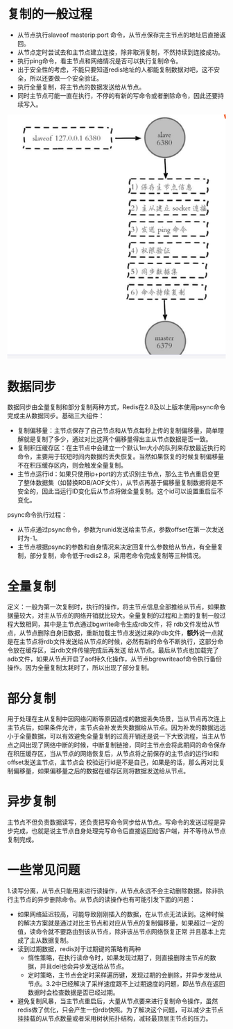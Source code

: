 # 复制的一般过程  
- 从节点执行slaveof masterip:port 命令，从节点保存完主节点的地址后直接返回。  
- 从节点定时尝试去和主节点建立连接，除非取消复制，不然持续到连接成功。  
- 执行ping命令，看主节点和网络情况是否可以执行复制命令。  
- 出于安全性的考虑，不能只要知道redis地址的人都能复制数据对吧，这不安全，所以还要做一个安全验证。  
- 执行全量复制，将主节点的数据发送给从节点。  
- 同时主节点可能一直在执行，不停的有新的写命令或者删除命令，因此还要持续写入。  

![主从复制过程](https://github.com/781303842/Mainstudy/blob/master/ALLIMG/%E5%A4%8D%E5%88%B6%E8%BF%87%E7%A8%8B.png)  

# 数据同步  
数据同步由全量复制和部分复制两种方式，Redis在2.8及以上版本使用psync命令完成主从数据同步。基础三大组件：
- 复制偏移量：主节点保存了自己节点和从节点每秒上传的复制偏移量，简单理解就是复制了多少，通过对比这两个偏移量得出主从节点数据是否一致。  
- 复制积压缓存区：在主节点中会建立一个默认1m大小的队列来存放最近执行的命令，主要用于较短时间内数据的丢失恢复。当然如果恢复的时候复制偏移量不在积压缓存区内，则会触发全量复制。
- 主节点运行id：如果只使用ip+port的方式识别主节点，那么主节点重启变更了整体数据集（如替换RDB/AOF文件），从节点再基于偏移量复制数据将是不安全的，因此当运行ID变化后从节点将做全量复制。这个id可以设置重启后不变化。

psync命令执行过程：  
- 从节点通过psync命令，参数为runid发送给主节点，参数offset在第一次发送时为-1。
- 主节点根据psync的参数和自身情况来决定回复什么参数给从节点，有全量复制，部分复制，命令低于redis2.8，采用老命令完成复制等三种情况。

# 全量复制  

定义：一般为第一次复制时，执行的操作，将主节点信息全部推给从节点，如果数据量较大，对主从节点的网络开销就比较大。全量复制的过程和上面的复制一般过程大致相同，其中是主节点通过bgwrite命令生成rdb文件，将
rdb文件发给从节点，从节点删除自身旧数据，重新加载主节点发送过来的rdb文件，**额外**说一点就是在主节点将rdb文件发送给从节点的时候，必然有新的命令不断执行，这部分命令放在缓存区，当rdb文件传输完成后再发送
给从节点。最后从节点也加载完了adb文件，如果从节点开启了aof持久化操作，从节点bgrewriteaof命令执行备份操作。因为全量复制太耗时了，所以出现了部分复制。



# 部分复制  

用于处理在主从复制中因网络闪断等原因造成的数据丢失场景，当从节点再次连上主节点后，如果条件允许，主节点会补发丢失数据给从节点。因为补发的数据远远小于全量数据，可以有效避免全量复制的过高开销还是说一下大致流程，当主从节点之间出现了网络中断的时候，中断复制链接，同时主节点会将此期间的命令保存在积压缓存区，当从节点的网络恢复后，从节点将之前保存的主节点的运行id和offset发送主节点，主节点会
校验运行id是不是自己，如果是的话，那么再对比复制偏移量，如果偏移量之后的数据在缓存区则将数据发送给从节点。  

# 异步复制  
主节点不但负责数据读写，还负责把写命令同步给从节点。写命令的发送过程是异步完成，也就是说主节点自身处理完写命令后直接返回给客户端，并不等待从节点复制完成。  

# 一些常见问题  
1.读写分离，从节点只能用来进行读操作，从节点永远不会主动删除数据，除非执行主节点的异步删除命令。从节点的读操作也有可能引发下面的问题：
- 如果网络延迟较高，可能导致刚刚插入的数据，在从节点无法读到。这种时候的解决方案就是通过对比主节点和对应从节点的复制偏移量，如果超过一定的值，读命令就不要路由到该从节点，除非该丛节点网络恢复正常
并且基本上完成了主从数据复制。  
- 读到过期数据，redis对于过期键的策略有两种
    - 惰性策略，在执行读命令时，如果发现过期了，则直接删除主节点的数据，并且del也会异步发送给丛节点。
    - 定时策略，主节点会定时采样遍历键，发现过期的会删除，并异步发给从节点。3.2中已经解决了采样速度跟不上过期速度的问题，即丛节点在返回数据时会检查数据是否已经过期。  
- 避免复制风暴，当主节点重启后，大量从节点要来进行复制命令操作，虽然redis做了优化，只会产生一份rdb快照。为了解决这个问题，可以减少主节点挂挂载的从节点数量或者采用树状拓扑结构，减轻最顶层主节点的压力。

